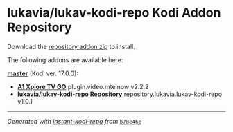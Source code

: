 # lukavia/lukav-kodi-repo Kodi Addon Repository

Download the [repository addon zip](master/datadir/repository.lukavia.lukav-kodi-repo/repository.lukavia.lukav-kodi-repo-1.0.1.zip) to install.

The following addons are available here:

[__master__](master/addons.xml) (Kodi ver. 17.0.0):

- [__A1 Xplore TV GO__](master/datadir/plugin.video.mtelnow/plugin.video.mtelnow-2.2.2.zip) plugin.video.mtelnow v2.2.2
- [__lukavia/lukav-kodi-repo Repository__](master/datadir/repository.lukavia.lukav-kodi-repo/repository.lukavia.lukav-kodi-repo-1.0.1.zip) repository.lukavia.lukav-kodi-repo v1.0.1

----
_Generated with [instant-kodi-repo](https://github.com/ping/instant-kodi-repo/) from_ [``b78e46e``](https://github.com/lukavia/lukav-kodi-repo/commit/b78e46ed0208c68a7e02d92ffcbc9ac70dca1f01)

